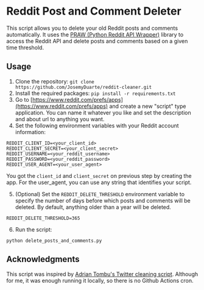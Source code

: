# Reddit Post and Comment Deleter

This script allows you to delete your old Reddit posts and comments automatically.
It uses the [PRAW (Python Reddit API Wrapper)](https://github.com/praw-dev/praw) library to access the Reddit API and delete posts and comments based on a
given time threshold.

## Usage

1. Clone the repository: `git clone https://github.com/JosemyDuarte/reddit-cleaner.git`
2. Install the required packages: `pip install -r requirements.txt`
3. Go to [https://www.reddit.com/prefs/apps](https://www.reddit.com/prefs/apps) and create a new "script" type
   application. You can name it whatever you like and set the description and about url to anything you want.
4. Set the following environment variables with your Reddit account information:

```shell
REDDIT_CLIENT_ID=<your_client_id>
REDDIT_CLIENT_SECRET=<your_client_secret>
REDDIT_USERNAME=<your_reddit_username>
REDDIT_PASSWORD=<your_reddit_password>
REDDIT_USER_AGENT=<your_user_agent>
```

You got the `client_id` and `client_secret` on previous step by creating the app. For the user_agent, you can use any
string that identifies your script.

5. (Optional) Set the `REDDIT_DELETE_THRESHOLD` environment variable to specify the number of days before which posts
   and comments will be deleted. By default, anything older than a year will be deleted.

```shell
REDDIT_DELETE_THRESHOLD=365
```

6. Run the script:

```shell
python delete_posts_and_comments.py
```

## Acknowledgments
This script was inspired by [Adrian Tombu's Twitter cleaning script](https://github.com/adriantombu/twitter-cleaning). Although for me, it was enough running it locally, so there is no Github Actions cron.


